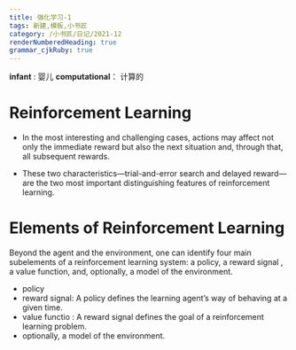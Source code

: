 ```yaml
---
title: 强化学习-1
tags: 新建,模板,小书匠
category: /小书匠/日记/2021-12
renderNumberedHeading: true
grammar_cjkRuby: true
---
```



**infant** : 婴儿
**computational**： 计算的

# Reinforcement Learning
- In the most interesting and challenging cases, actions may affect not only the immediate reward but also the next situation and, through that, all subsequent rewards.

- These two characteristics—trial-and-error search and delayed reward—are the two most important distinguishing features of reinforcement learning.

# Elements of Reinforcement Learning
Beyond the agent and the environment, one can identify four main subelements of a reinforcement learning system: a policy, a reward signal , a value function, and, optionally, a model of the environment.
- policy
- reward signal: A policy defines the learning agent’s way of behaving at a given time.
- value functio : A reward signal defines the goal of a reinforcement learning problem.
- optionally, a model of the environment.